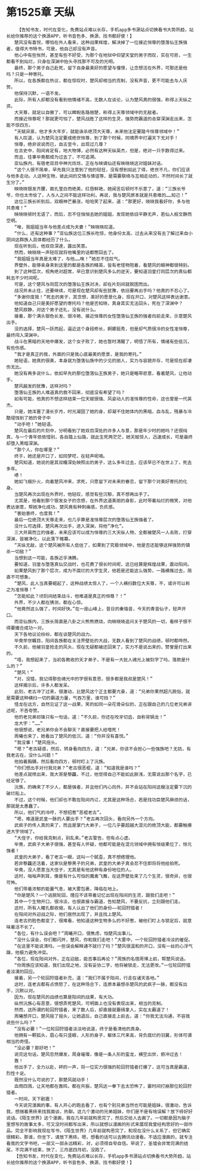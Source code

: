 # 第1525章 天纵
        【告知书友，时代在变化，免费站点难以长存，手机app多书源站点切换看书大势所趋，站长给你推荐的这个换源APP，听书音色多、换源、找书都好使！】
       楚风没有喜悦，哪怕在外人看来，这种战果辉煌，解决掉了一位接近恒尊的堕落仙王族强者，值得大书特书，可是，他自己却没有声音。
       他心中有些怅然，甚至有些不好受，为那个在地狱中仰望天堂的男子而叹，实在可悲，一生都看不到灿烂，只身在深渊中抬头寻找那不可及的光明。
       最终，那个男子自己赴死，留下自身最美好的愿望与憧憬，让念想活在外界，可那还是他吗？只是一种寄托。
       所以，在各族都在热议，都在惊叹时，楚风却相当的克制，没有声音，更不可能去与人庆贺。
       他保持沉默，一语不发。
       此际，所有人却都没有看到他情绪不高，无数人在谈论，认为楚风真的很强，称得上天纵之资。
       大天尊，就足以自傲了，可以睥睨各路翘楚，称得上天尊领域中的无敌者。
       而接近恒尊呢？那就更可怕了，楚风战胜了这样的生灵，强势而霸道的击穿深渊走出来，怎能不惊四方。
       “天赋异禀，他才多大年岁，就能诛杀绝顶大天尊，未来他注定要踏今恒尊领域中！”
       有人叹道，认为楚风注定要成绝世恒尊，到了那个时候，同境界中打遍天下无对手！
       恒尊，绝非说说而已，自古至今，出现过几尊？
       在古史中，阳间肯定有，地大物博，必然有这种天纵英杰，但是，绝对一只手数得过来。
       而且，往事毕竟都成为过去了，不可追溯。
       亚仙族内，有宿老双目中神光烁烁，正在与映谪仙还有映晓晓这对姐妹对话。
       “这个人很不简单，早先我只注意到了他的轻狂，没有想到如此了得，绝世不凡，你们应该与他多走动。人这种生物，彼此间的交情与情谊等，是需要联络与互相走动的，不然时间长了就生分了。”
       映晓晓银发齐腰，面孔莹白而绝美，红唇鲜艳，她闻言后顿时不乐意了，道：“三族长爷爷，你也太市侩了，人与人之间不能这样功利，再说，我与楚风原本就是共患难的……知己！”
       这位三族长听到后，双眼神芒暴涨，哈哈笑了起来，道：“那更好，晓晓我看好你，多与他共患难！”
       映晓晓顿时无语了，而后，忍不住悄悄去她的姐姐，发现她依旧平静无声，若仙人般文静而空明。
       “唉，我姐姐当年与他差点成为夫妻！”映晓晓叹道。
       “什么，还有这种事？”亚仙族这位三族长吃惊，他身份太高，过去从来没有去了解过来自小阴间这群族人具体都经历了什么。
       现在听到后，他双目深邃，露出笑意。
       然而，映晓晓一声轻叹就将他嘴里的话都憋回去了。
       “我姐姐当年真是太难了，与他……唉！”她忍不住叹气。
       界壁外，能够亲身来到这里的都是各族的精英，皆有老怪物陪着，看楚风的眼神都很特别。
       到了这种层次，视角绝对超常，早已意识到楚风多么的逆天，要知道羽皇打同层次的真仙都耗去不少时间呢。
       可是，这个楚风与同层次的堕落仙王族对决，却在片刻间就脱困而出。
       战况并未止住，还要继续，可是现在楚风却有些犹豫，依旧要再出手吗？他真的不忍心了。
       “多谢你度我！”死去的男子，其念想，美好的愿景化身，现在开口，对楚风这样表达谢意。
       他知道自己只是美好愿望的寄托吗？他是否知晓，真身其实无法回头，死在了深渊中？
       楚风寂静，对这个男子还礼，没有说什么。
       接着，那个满头银色长发、很冷艳、接近恒尊的女性堕落仙王族的强者向前走来，示意楚风出手。
       没的选择，楚风一跃而起，逼近这个身段修长，婀娜挺秀，但是却气质很冷的女性准恒尊，最终闯入深渊中。
       战斗在黑暗的天地中爆发，这个女子败了，她也暂时清醒了，明悟了所有，情绪有些低沉，有些伤感。
       “我才是真正的我，外面的只是我心底最美的愿景，是我的寄托。”
       她轻语，她真的很美，本身就为堕落仙族中的少见的丽人，实力与容貌并存，可是现在却凄伤无比。
       她没有再多说什么，依如早先的那位堕落仙王族男子，她只是略带悲意，看着楚风，让他动手。
       楚风越发的犹豫，这样对吗？
       堕落仙王族的人难道真的救不回来，彻底没有希望了吗？
       如有可能，他真的不想这样结束一位天赋很强、风姿动人的准恒尊的性命，这也曾是一代英杰。
       只是，她浑噩了漫长岁月，时光凝固了她的身，却凝不住她体内的黑暗，血与乱，残暴与冷酷侵蚀到了她的骨子中
       “动手吧！”她轻语。
       楚风在最后的片刻中，分明看到了她双目深处的许多人与景，那是年少时的她吗？还很纯真，与一个青年依依惜别，各自踏上仙路，就此生死两茫茫，她天赋惊人，迅速成长，可是最终却堕入黑暗深渊。
       “那个人，你在哪里？”
       终于，她还是开口了，如同梦呓，在轻声呢喃。
       楚风知道，她说的是其双瞳深处映照出的男子，这么多年过去，应该早已不在世上了，死去多年。
       哧！
       她如飞蛾扑火，向着楚风冲来，求死，只愿留下对未来的眷恋，留下那个对美好寄托的化身。
       当楚风再次出现在外界时，他轻叹，感觉有些沉郁，真不想再出手了。
       尤其是，他看到那个银发女子的念想，在外界这道美丽的身影，此时带着灿烂的微笑，对他表达谢意，帮她净化成功，楚风竟有种刺痛感，负疚感。
       “善始善终，也度我！”
       最后一位绝顶大天尊走来，也几乎算是准恒尊层次的堕落仙王族强者了。
       没什么可选择，楚风再次出手，进入深渊，将他“净化”。
       三大并肩而立的强者，未来应该可以成为恒尊的三大天纵人物，全都被楚风一人击败，打穿深渊，皆被净化，以此落下帷幕。
       “天纵无敌，这个楚风被所有人低估了，如果到了究极领域中，他是否还能够这样强势的镇杀一切敌？”
       当想到这一可能，各族近乎沸腾。
       要知道，羽皇与堕落真仙交战时，也花费了很长时间呢，这已经算是辉煌战果，震动阳间。
       如果楚风到了那个层次，成为不腐烂的大宇生灵，他若是还能这么强势，一路横推过去，简直不可想象。
       “楚风，此人当真要崛起了，这种战绩太惊人了，一个人横扫数位大天尊，不，或许可以称之为准恒尊！”
       “怎能如此？顷刻间结束战斗，他难道是真正的恒尊？！”
       外界，不少人都在猜测，都在心惊。
       “他竟然这么强了，时间好快。”在一座山峰上，昔日的秦珞音，今天的青音仙子，轻声开口。
       而亚仙族内，三族长简直是八卦之火熊熊燃烧，向映晓晓追问关于楚风的一切，看样子恨不得要撮合成功一对。
       天下各地议论纷纷，都在谈楚风的战力。
       毕竟举世瞩目，阳间各族都在关注界壁处的大战，无数人看到了楚风的战绩，顿时都哗然。
       不久前，他被羽皇抢走的风头，现在无疑都被还回来了，实力不是说出来的，赞誉是打出来的。
       “唔，我想起来了，当初各教收的天才弟子，不是有一大批人魂光上被刻字了吗，落款是什么的？”
       “楚风！”
       “对，没错，我记得那些魂光中的字很有意思，很多都是我叔是楚风！”
       这样揭示后，许多人都发呆。
       此刻，老古冲了过来，很激动，比楚风这个正主都要亢奋，道：“兄弟你果然超凡脱俗，就是需要这种横扫一切的霸道力量，气吞万里，谁可挡？”
       怪龙在远方，自然见证了这一战果，笑的如同一朵花骨朵似的，正在跟自己的几位老兄弟讲述呢，不吝夸赞。
       他的老兄弟祁锋只有一句话，道：“不久前，你还在咬牙切齿，自称背锅龙！”
       龙大宇：“……”
       他很想说，老兄弟你会不会聊天？直接要把人给噎死！
       周曦也来了，她看出了楚风的低沉，道：“你并没有喜悦。”
       “我没事！”楚风摇头。
       “嗯？”老古疑惑，然后，转身看向四方，道：“兄弟，你该不会担心一些强族吧？无妨，有我老古在，没什么问题！”
       他拍着胸脯，然后看向四方，顿时盯上了沅族。
       “你们想出手对付我兄弟？”老古很恶棍，道：“知道我是谁吗？”
       他差点就喷出来，我大哥是黎龘，不过，他觉得自己不能如此肤浅，无需说出那个名字，已经足够了。
       沅族，的确来了不少人，都是强者，并且他们内心向外，并不会站在阳间这艘注定要下沉的破烂船上。
       不过，这个时候，他们却也不敢在阳间内讧，尤其是这种场合，若是找功臣楚风麻烦的话，那就是太愚蠢了。
       所以，他们气的冷哼，不想招惹“恶棍老古”。
       “嗯，难道是武皇一脉的人要出手？”老古再次回头，看向另外一个方向。
       武疯子的传人真的来了，而且是掌门大弟子，一位几乎要超越大混元的绝顶大能，都要触摸进大宇领域了。
       “大侄子，你给我克制点，别乱来。”老古警告，但有点心虚。
       毕竟，武疯子大弟子很强，甚至有人怀疑，他都可能是在混元领域中拥有恒级果位了，恒元强者！
       武皇的大弟子，看了老古一眼，这叫一个腻歪，真不想搭理他。
       若非黎龘还活着，这家伙是黎黑子的兄弟，武皇的大弟子真会忍不住即将将他给拍死。
       毕竟，没人愿意当大侄子，尤其是有他这种有身份地位的人。
       这时，嗡嗡声刺耳，像是有什么可怕的魔禽飞舞，在这界壁处来了几个生灵，很奇异，也很可怖。
       他们带着浓郁的能量气息，被大雾包裹，降临在地上。
       “你是楚风？一个逃脱轮回，理应不该带着记忆出现在阳间的生灵，跟我们走吧！”
       其中一个生物开口，很冷淡，也很直接与霸道，告知楚风，不要反抗，立刻跟他们走。
       这时，所有人瞳孔都收缩，有人认出了他们的身份——轮回狩猎者！
       在阳间对外迎战之际，他们居然出现了，并且找上楚风。
       连老古的脸色都变了，很难看，他知道这种生物多么的不好惹，被他们盯上与锁定后，就意味着活不长了。
       “各位，有什么误会吧？”周曦开口，很焦虑，怕楚风出事儿。
       “没什么误会，你们都闪开，楚风，你和我们走吧！”大雾中，一个轮回狩猎者冷淡的催促。
       “在这里不能说清吗，一些误会解释通不就行了吗？”楚风很温和的开口，没有一丝的心浮气躁，他极力避免冲突。
       “各位，现在阳间对外，正在迎敌，能否事后再论？”周族的名宿周博上前，帮楚风说话。
       “你周族应该知道，我们出现之地，没有妥协二字，他将被锁走，无法更改。”一位轮回狩猎者淡漠的回应。
       接着，另一个轮回狩猎者补充，道：“我们不属于阳间，行走在诸天各地。”
       这时，连老古都有点愤怒了，在这种场合下，连原本最想杀楚风的武疯子一脉，都没有出手，沉默以对。
       因为，现在楚风的战绩也算是阳间的战果，有大功。
       纵然沅族心有恶意，很想弄死楚风，可明面上也没有表现出来，相当的克制。
       然而，这所谓的轮回狩猎者，来了数人后，却直接就要缉拿人，实在太霸道了！
       周曦想开口，楚风摇了摇头，让她退后，自己直接走上前去，道：“你我无法沟通，不容我说些什么吗？”
       “没有必要！”一位轮回狩猎者淡淡地说道，终于是看清他的真身。
       他拥有一颗狐头，眉心有只竖眼，人形的身子，躯体三尺来高，背负腐烂的羽翼，形体可谓相当的奇怪。
       “没必要？那好吧！”
       说完这句话，楚风忽然爆发，周身璀璨，像是一条人形的蛮龙，横空出世，俯冲过去！
       轰！
       他出手了，全力以赴，砰的一声，将一位实力很强的轮回狩猎者打爆了，这可当真是霸道，烈性十足。
       既然没什么可说的了，那楚风就动手！
       血雨四溅，让天地都在轰鸣，都在共振，楚风这一拳下去太恐怖了，霎时间打崩那位轮回狩猎者。
       一时间，天下剧震！
       今天说完漫画的事，有人开心的跑去看了，也有个别兄弟当然也可能是姐妹，很激动，告诉我，想揣着黑砖来找我面谈，热聊。这几个激动的兄弟姐妹，你们是不是有啥误解？放下砖好好说话。《陌生世界》这个漫画，我在几年前就构思完了，然后交给人去画了。一切都是因为脑子里想写的故事太多，可又没时间都写出来，所以就想以漫画的形式来展现我曾经构思好的一部作品。完全不影响我现在写书，《陌生世界》几年前就构思完了，和现在没什么关系了，但它确实很精彩。那谁，你坐下，请放下黑砖。嗯，想看的话可以去腾讯动漫看。不适应漫画的，就专注看我的文字书吧，一部又一部永远精彩，对，必须得自夸自信。早说了，圣墟会非常完满的结尾，不完满不结束，快了，三月底四月初，没跑了。
       【告知书友，时代在变化，免费站点难以长存，手机app多书源站点切换看书大势所趋，站长给你推荐的这个换源APP，听书音色多、换源、找书都好使！】